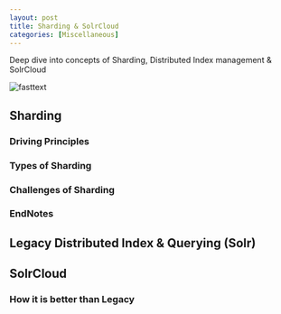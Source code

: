 ```yaml
---
layout: post
title: Sharding & SolrCloud
categories: [Miscellaneous]
---
```


Deep dive into concepts of Sharding, Distributed Index management & SolrCloud

![fasttext](../assets/images/FT-1.png)

## Sharding

### Driving Principles

### Types of Sharding

### Challenges of Sharding

### EndNotes


## Legacy Distributed Index & Querying (Solr)



## SolrCloud

### How it is better than Legacy
